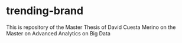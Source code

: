 # trending-brand
This is repository of the Master Thesis of David Cuesta Merino on the Master on Advanced Analytics on Big Data
